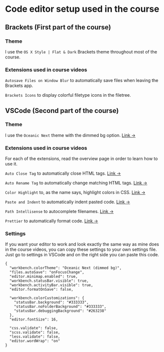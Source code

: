 # Code editor setup used in the course

## Brackets (First part of the course)

### Theme

I use the `OS X Style | Flat & Dark` Brackets theme throughout most of the course.

### Extensions used in course videos

`Autosave Files on Window Blur` to automatically save files when leaving the Brackets app.

`Brackets Icons` to display colorful filetype icons in the filetree.


## VSCode (Second part of the course)

### Theme

I use the `Oceanic Next` theme with the dimmed bg option. [Link &rarr;](https://marketplace.visualstudio.com/items?itemName=naumovs.theme-oceanicnext)

### Extensions used in course videos

For each of the extensions, read the overview page in order to learn how to use it.

`Auto Close Tag` to automatically close HTML tags. [Link &rarr;](https://marketplace.visualstudio.com/items?itemName=formulahendry.auto-close-tag)

`Auto Rename Tag` to automatically change matching HTML tags. [Link &rarr;](https://marketplace.visualstudio.com/items?itemName=formulahendry.auto-rename-tag)

`Color Highlight` to, as the name says, highlight colors in CSS. [Link &rarr;](https://marketplace.visualstudio.com/items?itemName=naumovs.color-highlight)

`Paste and Indent` to automatically indent pasted code. [Link &rarr;](https://marketplace.visualstudio.com/items?itemName=Rubymaniac.vscode-paste-and-indent)

`Path Intellisense` to autocomplete filenames. [Link &rarr;](https://marketplace.visualstudio.com/items?itemName=christian-kohler.path-intellisense)

`Prettier` to automatically format code. [Link &rarr;](https://marketplace.visualstudio.com/items?itemName=esbenp.prettier-vscode)

### Settings

If you want your editor to work and look exactly the same way as mine does in the course videos, you can copy these settings to your own settings file. Just go to settings in VSCode and on the right side you can paste this code.

```
{
  "workbench.colorTheme": "Oceanic Next (dimmed bg)",
  "files.autoSave": "onFocusChange",
  "editor.minimap.enabled": true,
  "workbench.statusBar.visible": true,
  "workbench.activityBar.visible": true,
  "editor.formatOnSave": false,

  "workbench.colorCustomizations": {
    "statusBar.background": "#333333",
    "statusBar.noFolderBackground": "#333333",
    "statusBar.debuggingBackground": "#263238"
  },
  "editor.fontSize": 16,

  "css.validate": false,
  "scss.validate": false,
  "less.validate": false,
  "editor.wordWrap": "on"
}
```
